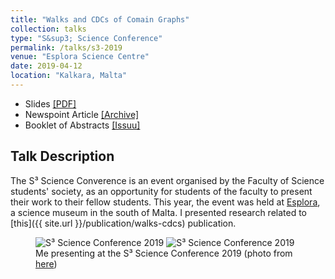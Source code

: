 ```yaml
---
title: "Walks and CDCs of Comain Graphs"
collection: talks
type: "S&sup3; Science Conference"
permalink: /talks/s3-2019
venue: "Esplora Science Centre"
date: 2019-04-12
location: "Kalkara, Malta"
---
```


 - Slides [[PDF]](/files/s-cubed-2019.pdf)
 - Newspoint Article <a target="_blank" href="https://web.archive.org/web/20190301094712/https://www.um.edu.mt/newspoint/news/features/2018/03/sciencestudentssocietyannualconference">[Archive]</a>
 - Booklet of Abstracts <a target="_blank" href="https://issuu.com/scubedpres/docs/booklet">[Issuu]</a>

## Talk Description
The S&sup3; Science Converence is an event organised by the Faculty of Science students' society, as an opportunity for students of the faculty to present their work to their fellow students. This year, the event was held at <a target="_blank" href="http://esplora.org.mt/">Esplora</a>, a science museum in the south of Malta. I presented research related to [this]({{ site.url }}/publication/walks-cdcs) publication.

<figure>
    <img class="welcome2" src="{{ site.url }}/images/s3-2019-1.jpg" alt="S&sup3; Science Conference 2019">
    <img class="welcome2" src="{{ site.url }}/images/s3-2019-2.jpg" alt="S&sup3; Science Conference 2019">
    <figcaption class="caption">Me presenting at the S&sup3; Science Conference 2019 (photo from <a class="plain" target="_blank" href="https://www.facebook.com/pg/Science.Students.Society/photos/?tab=album&album_id=2185268498228071">here</a>)</figcaption>
</figure>

